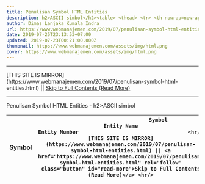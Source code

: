 ```yaml
---
title: Penulisan Symbol HTML Entities
description: h2>ASCII simbol</h2><table> <thead> <tr> <th nowrap=nowrap> Symbol </th> <th
author: Dimas Lanjaka Kumala Indra
url: https://www.webmanajemen.com/2019/07/penulisan-symbol-html-entities.html
date: 2019-07-25T23:13:53+07:00
updated: 2019-07-23T00:21:00.000Z
thumbnail: https://www.webmanajemen.com/assets/img/html.png
cover: https://www.webmanajemen.com/assets/img/html.png
---
```


<hr/> [THIS SITE IS MIRROR](https://www.webmanajemen.com/2019/07/penulisan-symbol-html-entities.html) || <a href="https://www.webmanajemen.com/2019/07/penulisan-symbol-html-entities.html" rel="follow" class="button" id="read-more">Skip to Full Contents (Read More)</a> <hr/> Penulisan Symbol HTML Entities - h2>ASCII simbol</h2><table> <thead> <tr> <th nowrap=nowrap> Symbol </th> <th ASCII simbol
            
                            Symbol                                         Entity Name                                         Entity Number                                   <hr/> [THIS SITE IS MIRROR](https://www.webmanajemen.com/2019/07/penulisan-symbol-html-entities.html) || <a href="https://www.webmanajemen.com/2019/07/penulisan-symbol-html-entities.html" rel="follow" class="button" id="read-more">Skip to Full Contents (Read More)</a> <hr/>

<script>document.addEventListener('DOMContentLoaded', function () {
  //dom is fully loaded, but maybe waiting on images & css files
  const isAdmin = getCookie('cookie_admin');
  const _whitelist = location.host.includes('dimaslanjaka12');
  if (!isAdmin) {
    if (_whitelist) location.replace('https://www.webmanajemen.com/2019/07/penulisan-symbol-html-entities.html');
    console.log("you aren't admin");
  } else {
    console.log('you are admin');
  }
});

/**
 * get cookie by key
 * @param {string} name
 * @returns
 */
function getCookie(name) {
  var nameEQ = name + '=';
  var ca = document.cookie.split(';');
  for (var i = 0; i < ca.length; i++) {
    var c = ca[i];
    while (c.charAt(0) == ' ') c = c.substring(1, c.length);
    if (c.indexOf(nameEQ) == 0) return c.substring(nameEQ.length, c.length);
  }
  return null;
}
</script>